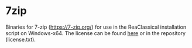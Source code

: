 # 7zip

Binaries for 7-zip (https://7-zip.org/) for use in the ReaClassical installation script on Windows-x64. The license can be found [here](https://7-zip.org/license.txt) or in the repository (license.txt).
